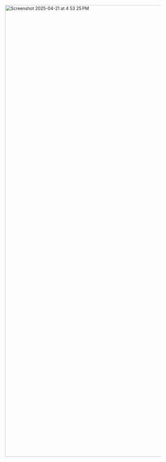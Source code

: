 <img width="1461" alt="Screenshot 2025-04-21 at 4 53 25 PM" src="https://github.com/user-attachments/assets/6b26fe9f-b255-47ad-80ba-f20e4a4e0ab1" />
